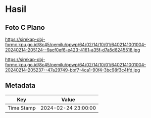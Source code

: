 # Hasil

## Foto C Plano

https://sirekap-obj-formc.kpu.go.id/8c45/pemilu/ppwp/64/02/14/10/01/6402141001004-20240214-205124--9acf0ef6-e423-4161-a35f-d7a5d6245518.jpg

https://sirekap-obj-formc.kpu.go.id/8c45/pemilu/ppwp/64/02/14/10/01/6402141001004-20240214-205237--47a29749-bbf7-4ca1-90f4-3bc98f3c4ffd.jpg


## Metadata

| Key        | Value               |
| ---------- | ------------------- |
| Time Stamp | 2024-02-24 23:00:00 |




